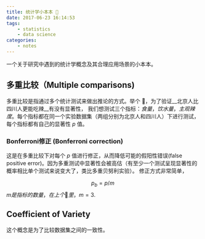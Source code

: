 ```yaml
---
title: 统计学小本本 🎉
date: 2017-06-23 16:14:53
tags:
	- statistics
	- data science
categories:
	- notes
---
```


一个关于研究中遇到的统计学概念及其合理应用场景的小本本。

## 多重比较（Multiple comparisons)

多重比较是指通过多个统计测试来做出推论的方式。举个 🌰，为了验证__北京人比四川人更能吃辣__有没有显著性，
我们想测试三个指标：*食量*，*饮水量*，*主观辣度*。每个指标都在同一个实验数据集（两组分别为北京人和四川人）下进行测试，每个指标都有自己的显著性 $p$ 值。

### Bonferroni修正 (Bonferroni correction)

这是在多重比较下对每个 $p$ 值进行修正，从而降低可能的假阳性错误(false positive error)。因为多重测试中显著性会被高估（有至少一个测试呈现显著性的概率相比单个测试来说变大了，类比多重贝努利实验）。
修正方式非常简单，

$$p_b = p / m$$
$m是指标的数量，在上个 🌰 里，$$m = 3$.

## Coefficient of Variety

这个概念是为了比较数据集之间的一致性。